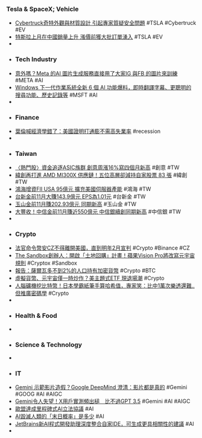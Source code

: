 ### Tesla & SpaceX; Vehicle
- [Cybertruck奇特外觀與材質設計 引起專家質疑安全問題](https://news.cnyes.com/news/id/5405023) #TSLA #Cybertruck #EV
- [特斯拉上月在中國銷量上升 漲價前獲大批訂單湧入](https://news.cnyes.com/news/id/5405150) #TSLA #EV
-
- ### Tech Industry
- [意外嗎？Meta 的AI 圖片生成服務直接用了大家IG 與FB 的圖片來訓練](https://www.kocpc.com.tw/archives/523946) #META #AI
- [Windows 下一代作業系統全新 6 個 AI 功能爆料，即時翻譯字幕、更聰明的搜尋功能、歷史記錄等](https://www.kocpc.com.tw/archives/524004) #MSFT #AI
-
- ### Finance
- [葉倫喊經濟學錯了：美國證明打通膨不需高失業率](https://www.blocktempo.com/yellen-said-america-doesn-not-need-high-unemployment-to-curb-inflation/) #recession
-
- ### Taiwan
- [〈熱門股〉資金追逐ASIC族群 創意周漲16%寫四個月新高](https://news.cnyes.com/news/id/5405348) #創意 #TW
- [緯創再打進 AMD MI300X 供應鏈！五位高層卻減持自家股票 83 張](https://finance.technews.tw/2023/12/08/reduce-holdings/) #緯創 #TW
- [鴻海增資FII USA 95億元 擴充美國伺服器產能](https://news.cnyes.com/news/id/5405035) #鴻海 #TW
- [台新金前11月大賺143.9億元 EPS為1.01元](https://www.ctee.com.tw/news/20231208701612-430304) #台新金 #TW
- [玉山金前11月賺202.93億元 同期新高](https://www.ctee.com.tw/news/20231207702010-430304) #玉山金 #TW
- [大豐收！中信金前11月賺近550億元 中信銀續創同期新高](https://www.ctee.com.tw/news/20231208701765-430304) #中信銀 #TW
-
- ### Crypto
- [法官命令幣安CZ不得離開美國，直到明年2月宣判](https://www.blocktempo.com/judge-orders-binance-cz-not-to-leave-the-u-s-until-sentencing/) #Crypto #Binance #CZ
- [The Sandbox創辦人：開啟「土地回購」計畫！蘋果Vision Pro將改寫元宇宙規則](https://www.blocktempo.com/the-sandbox-coo-interview-nft-reshapes-the-creator-economy-of-games/) #Cryptox #Sandbox
- [報告：薩爾瓦多不到2%的人口持有加密貨幣](https://m.cnyes.com/news/id/5405412) #Crypto #BTC
- [虛擬貨幣、元宇宙僅一時炒作？美主題式ETF 現退場潮](https://finance.technews.tw/2023/12/08/us-thematic-etfs-are-exiting-the-market-now/) #Crypto
- [人腦礦機挖比特幣！日本學霸紙筆手算哈希值，專家笑：比中1萬次樂透還難..但推廣密碼學](https://www.blocktempo.com/japanese-university-students-calculate-hash-values-using-brain-and-paper-pencil/) #Crypto
-
- ### Health & Food
-
- ### Science & Technology
-
- ### IT
- [Gemini 示範影片造假？Google DeepMind 澄清：影片都是真的](https://technews.tw/2023/12/08/google-gemini-demo/) #Gemini #GOOG #AI #AIGC
- [Gemini令人失望！X用戶實測頻出槌　比不過GPT 3.5](https://www.technice.com.tw/issues/ai/84915/) #Gemini #AI #AIGC
- [歐盟達成里程碑式AI立法協議](https://tw.news.yahoo.com/歐盟達成里程碑式ai立法協議-050502319.html) #AI
- [AI毀滅人類的「末日概率」是多少](https://cn.nytimes.com/technology/20231208/silicon-valley-artificial-intelligence/zh-hant/) #AI
- [JetBrains新AI程式開發助理深度整合自家IDE，可生成更具相關性的建議](https://www.ithome.com.tw/news/160212) #AI
-